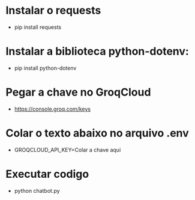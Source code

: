 # Instalar o requests 
- pip install requests
# Instalar a biblioteca python-dotenv:
- pip install python-dotenv
# Pegar a chave no GroqCloud
- https://console.groq.com/keys
# Colar o texto abaixo no arquivo .env
- GROQCLOUD_API_KEY=Colar a chave aqui
# Executar codigo
- python chatbot.py
 
 
